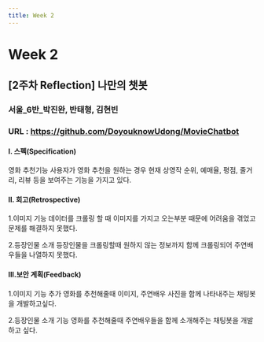 ```yaml
---
title: Week 2
---
```


# Week 2

## [2주차 Reflection] 나만의 챗봇

### 서울_6반_박진완, 반태형, 김현빈
### URL : https://github.com/DoyouknowUdong/MovieChatbot

#### I. 스펙(Specification)

영화 추천기능
사용자가 영화 추천을 원하는 경우 현재 상영작 순위, 예매율, 평점, 줄거리, 리뷰 등을 보여주는 기능을 가지고 있다.

#### II. 회고(Retrospective)

1.이미지 기능
 데이터를 크롤링 할 때 이미지를 가지고 오는부분 때문에 어려움을 겪었고 문제를 해결하지 못했다.

2.등장인물 소개
 등장인물을 크롤링할때 원하지 않는 정보까지 함께 크롤링되어 주연배우들을 나열하지 못했다.
 
#### III.보안 계획(Feedback)

1.이미지 기능 추가
영화를 추천해줄때 이미지, 주연배우 사진을 함께 나타내주는 채팅봇을 개발하고싶다.

2.등장인물 소개 기능
영화를 추천해줄때 주연배우들을 함께 소개해주는 채팅봇을 개발하고 싶다.
